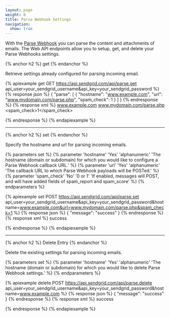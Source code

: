 ```yaml
---
layout: page
weight: 0
title: Parse Webhook Settings
navigation:
  show: true
---
```


With the [Parse Webhook]({{root_url}}/API_Reference/Webhooks/parse.html) you can parse the content and attachments of emails. The Web API endpoints allow you to setup, get, and delete your Parse Webhooks settings.

{% anchor h2 %}
get 
{% endanchor %}

Retrieve settings already configured for parsing incoming email.

{% apiexample get GET https://api.sendgrid.com/api/parse.get api_user=your_sendgrid_username&api_key=your_sendgrid_password %}
  {% response json %}
{
  "parse": [
    {
      "hostname": "www.example.com",
      "url": "www.mydomain.com/parse.php",
      "spam_check": 1
    }
  ]
}
  {% endresponse %}
  {% response xml %}
<parse>
   <entry>
      <hostname>www.example.com</hostname>
      <url>www.mydomain.com/parse.php</url>
      <spam_check>1</spam_check>
   </entry>
</parse>

  {% endresponse %}
{% endapiexample %}

* * * * *

{% anchor h2 %}
set 
{% endanchor %}

Specify the hostname and url for parsing incoming emails.


{% parameters set %}
 {% parameter 'hostname' 'Yes' 'alphanumeric' 'The hostname (domain or subdomain) for which you would like to configure a Parse Webhook callback URL.' %}
 {% parameter 'url' 'Yes' 'alphanumeric' 'The callback URL to which Parse Webhook payloads will be POSTed.' %}
 {% parameter 'spam_check' 'No' '0 or 1' 'If enabled, messages will POST, and will have added fields of spam_report and spam_score' %}
{% endparameters %}


{% apiexample set POST https://api.sendgrid.com/api/parse.set api_user=your_sendgrid_username&api_key=your_sendgrid_password&hostname=www.example.com&url=www.mydomain.com/parse.php&spam_check=1 %}
  {% response json %}
{
  "message": "success"
}
  {% endresponse %}
  {% response xml %}
<result>
   <message>success</message>
</result>

  {% endresponse %}
{% endapiexample %}

* * * * *

{% anchor h2 %}
Delete Entry 
{% endanchor %}

Delete the existing settings for parsing incoming emails.


{% parameters set %}
 {% parameter 'hostname' 'Yes' 'alphanumeric' 'The hostname (domain or subdomain) for which you would like to delete Parse Webhook settings.' %}
{% endparameters %}


{% apiexample delete POST https://api.sendgrid.com/api/parse.delete api_user=your_sendgrid_username&api_key=your_sendgrid_password&hostname=www.example.com %}
  {% response json %}
{
  "message": "success"
}
  {% endresponse %}
  {% response xml %}
<result>
   <message>success</message>
</result>

  {% endresponse %}
{% endapiexample %}

